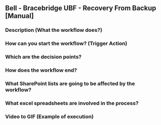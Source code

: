 ## Bell - Bracebridge UBF - Recovery From Backup [Manual]

### Description (What the workflow does?)


### How can you start the workflow? (Trigger Action)


### Which are the decision points?


### How does the workflow end?


### What SharePoint lists are going to be affected by the workflow?


### What excel spreadsheets are involved in the process?


### Video to GIF (Example of execution)